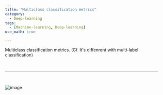 ```yaml
---
title: "Multiclass classification metrics"
category:
  - Deep-learning
tags:
  - [Machine-learning, Deep-learning]
use_math: true

---
```


Multiclass classification metrics.  (Cf. It's diffenrent with multi-label classification)

<br>

--------------

<br>

![image](https://user-images.githubusercontent.com/71545160/185775135-eada5849-c717-4578-bc38-0943a0490208.png)
